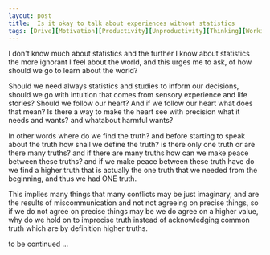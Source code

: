 ```yaml
---
layout: post
title:  Is it okay to talk about experiences without statistics
tags: [Drive][Motivation][Productivity][Unproductivity][Thinking][Working][Work]
---
```


I don't know much about statistics and the further I know about statistics the more ignorant I feel about the world, and this urges me to ask, of how should we go to learn about the world? 

Should we need always statistics and studies to inform our decisions, should we go with intuition that comes from sensory experience and life stories? Should we follow our heart? And if we follow our heart what does that mean? Is there a way to make the heart see with precision what it needs and wants? and whatabout harmful wants?

In other words where do we find the truth? and before starting to speak about the truth how shall we define the truth? is there only one truth or are there many truths? and if there are many truths how can we make peace between these truths? and if we make peace between these truth have do we find a higher truth that is actually the one truth that we needed from the beginning, and thus we had ONE truth.

This implies many things that many conflicts may be just imaginary, and are the results of miscommunication and not not agreeing on precise things, so if we do not agree on precise things may be we do agree on a higher value, why do we hold on to imprecise truth instead of acknowledging common truth which are by definition higher truths.

to be continued ... 
